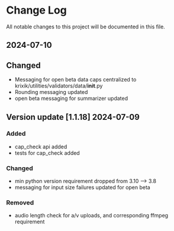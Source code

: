 # Change Log
All notable changes to this project will be documented in this file.
 


## 2024-07-10

## Changed

- Messaging for open beta data caps centralized to krixik/utilities/validators/data/__init__.py
- Rounding messaging updated
- open beta messaging for summarizer updated



## Version update [1.1.18] 2024-07-09



### Added

- cap_check api added
- tests for cap_check added

### Changed

- min python version requirement dropped from 3.10 --> 3.8
- messaging for input size failures updated for open beta

### Removed

- audio length check for a/v uploads, and corresponding ffmpeg requirement